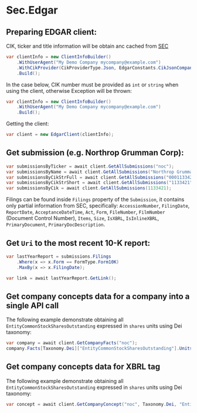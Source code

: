 # Sec.Edgar

## Preparing EDGAR client:

CIK, ticker and title information will be obtain anc cached from [SEC](https://www.sec.gov/files/company_tickers.json)
```csharp
var clientInfo = new ClientInfoBuilder()
    .WithUserAgent("My Demo Company mycompany@example.com")
    .WithCikProvider(CikProviderType.Json, EdgarConstants.CikJsonCompanyTicker)
    .Build();
```

In the case below, CIK number must be provided as `int` or `string` when using the client, otherwise Exception will be thrown:
```csharp
var clientInfo = new ClientInfoBuilder()
    .WithUserAgent("My Demo Company mycompany@example.com")
    .Build();
```

Getting the client:

```csharp
var client = new EdgarClient(clientInfo);
```
 
## Get submission (e.g. Northrop Grumman Corp):

```csharp
var submissionsByTicker = await client.GetAllSubmissions("noc");
var submissionsByName = await client.GetAllSubmissions("Northrop Grumman"); // By name or its part
var submissionsByCikStrFull = await client.GetAllSubmissions("0001133421");
var submissionsByCikStrShort = await client.GetAllSubmissions("1133421");
var submissionsByCik = await client.GetAllSubmissions(1133421);
```

Filings can be found inside `Filings` property of the `Submission`, it contains only partial information from SEC, specifically: `AccessionNumber`, `FilingDate`, `ReportDate`, `AcceptanceDateTime`, `Act`, `Form`, `FileNumber`, `FilmNumber` (Document Control Number), `Items`, `Size`, `IsXBRL`, `IsInlineXBRL`, `PrimaryDocument`, `PrimaryDocDescription`.

## Get `Uri` to the most recent 10-K report:

```csharp
var lastYearReport = submissions.Filings
    .Where(x => x.Form == FormType.Form10K)
    .MaxBy(x => x.FilingDate);

var link = await lastYearReport.GetLink();
```

## Get company concepts data for a company into a single API call

The following example demonstrate obtaining all `EntityCommonStockSharesOutstanding` expressed in `shares` units using Dei taxonomy:
```csharp
var company = await client.GetCompanyFacts("noc");
company.Facts[Taxonomy.Dei]["EntityCommonStockSharesOutstanding"].Units["shares"]
```

## Get company concepts data for XBRL tag

The following example demonstrate obtaining all `EntityCommonStockSharesOutstanding` expressed in `shares` units using Dei taxonomy:
```csharp
var concept = await client.GetCompanyConcept("noc", Taxonomy.Dei, "EntityCommonStockSharesOutstanding");
```
